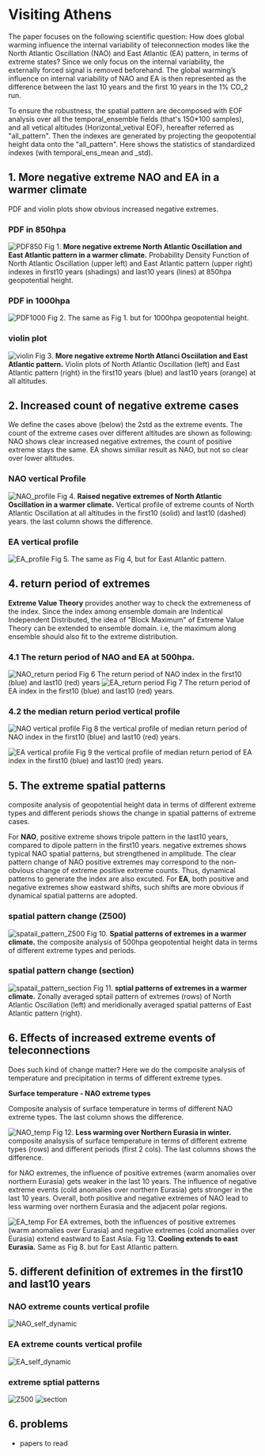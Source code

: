 # Visiting Athens
The paper focuses on the following scientific question: How does global warming influence the internal variability of teleconnection modes like the North Atlantic Oscillation (NAO) and East Atlantic (EA) pattern, in terms of extreme states? Since we only focus on the internal variability, the externally forced signal is removed beforehand. The global warming’s influence on internal variability of NAO and EA is then represented as the difference between the last 10 years and the first 10 years in the 1% CO_2 run. 

To ensure the robustness, the spatial pattern are decomposed with EOF analysis over all the temporal_ensemble fields (that's 150*100 samples), and all vetical altitudes (Horizontal_vetival EOF), hereafter referred as "all_pattern". Then the indexes are generated by projecting the geopotential height data onto the "all_pattern". Here shows the statistics of standardized indexes (with temporal_ens_mean and _std).

## 1. More negative extreme NAO and EA in a warmer climate
PDF and violin plots show obvious increased negative extremes. 
### PDF in 850hpa
![PDF850](plots/first10_last10/all_whole_std/whole_PDF_850.png)
Fig 1. **More negative extreme North Atlantic Oscillation and East Atlantic pattern in a warmer climate.** Probability Density Function of North Atlantic Oscillation (upper left) and East Atlantic pattern (upper right) indexes in first10 years (shadings) and last10 years (lines) at 850hpa geopotential height.

### PDF in 1000hpa
![PDF1000](plots/first10_last10/all_whole_std/whole_PDF_1000.png)
Fig 2. The same as Fig 1. but for 1000hpa geopotential height. 

### violin plot
![violin](plots/first10_last10/all_whole_std/violin_vertical.png)
Fig 3. **More negative extreme North Atlanci Osciilation and East Atlantic pattern.** Violin plots of North Atlantic Oscillation (left) and East Atlantic pattern (right) in the first10 years (blue) and last10 years (orange) at all altitudes.

## 2. Increased count of negative extreme cases
We define the cases above (below) the 2std as the extreme events. The count of the extreme cases over different altitudes are shown as following: NAO shows clear increased negative extremes, the count of positive extreme stays the same. EA shows similiar result as NAO, but not so clear over lower altitudes.

### NAO vertical Profile
![NAO_profile](plots/first10_last10/all_whole_std/NAO_profile.png)
Fig 4. **Raised negative extremes of North Atlantic Oscillation in a warmer climate.** Vertical profile of extreme counts of North Atlantic Oscillation at all altitudes in the first10 (solid) and last10 (dashed) years. the last column shows the difference.

### EA vertical profile
![EA_profile](plots/first10_last10/all_whole_std/EA_profile.png)
Fig 5. The same as Fig 4, but for East Atlantic pattern. 

## 4. return period of extremes

**Extreme Value Theory** provides another way to check the extremeness of the index.
Since the index among ensemble domain are Indentical Independent Distributed, the idea of "Block Maximum" of Extreme Value Theory can be extended to ensemble domain. i.e, the maximum along ensemble should also fit to the extreme distribution.
### 4.1 The return period of NAO and EA at 500hpa.
![NAO_return period](plots/first10_last10/all_whole_std/NAO_return_period.png)
Fig 6 The return period of NAO index in the first10 (blue) and last10 (red) years
![EA_return period](plots/first10_last10/all_whole_std/EA_return_period.png)
Fig 7 The return period of EA index in the first10 (blue) and last10 (red) years.


### 4.2 the median return period vertical profile

![NAO vertical profile](plots/first10_last10/all_whole_std/NAO_return_period_vetical.png)
Fig 8 the vertical profile of median return period of NAO index in the first10 (blue) and last10 (red) years.

![EA vertical profile](plots/first10_last10/all_whole_std/EA_return_period_vetical.png)
Fig 9 the vertical profile of median return period of EA index in the first10 (blue) and last10 (red) years.


## 5. The extreme spatial patterns
composite analysis of geopotential height data in terms of different extreme types and different periods shows the change in spatial patterns of extreme cases.

For **NAO**, positive extreme shows tripole pattern in the last10 years, compared to dipole pattern in the first10 years. negative extremes shows typical NAO spatial patterns, but strengthened in amplitude. The clear pattern change of NAO positive extremes may correspond to the non-obvious change of extreme positive extreme counts. Thus, dynamical patterns to generate the index are also excuted. 
For **EA**, both positive and negative extremes show eastward shifts, such shifts are more obvious if dynamical spatial patterns are adopted.
### spatial pattern change (Z500)
![spatail_pattern_Z500](plots/first10_last10/all_whole_std/whole_extreme_spatial_pattern_Z500.png)
Fig 10. **Spatial patterns of extremes in a warmer climate.** the composite analysis of 500hpa geopotential height data in terms of different extreme types and periods.
### spatial pattern change (section)
![spatail_pattern_section](plots/first10_last10/all_whole_std/extreme_spatial_pattern_section.png)
Fig 11. **sptial patterns of extremes in a warmer climate.** Zonally averaged sptail pattern of extremes (rows) of North Atlantic Oscillation (left) and meridionally averaged spatial patterns of East Atlantic pattern (right).

## 6. Effects of increased extreme events of teleconnections

Does such kind of change matter? Here we do the composite analysis of temperature and precipitation in terms of different extreme types.

**Surface temperature - NAO extreme types**

Composite analysis of surface temperature in terms of different NAO extreme types. The last column shows the difference. 

![NAO_temp](plots/wrap_up_aftervoc/NAO_temp.png)
Fig 12. **Less warming over Northern Eurasia in winter.** composite analsysis of surface temperature in terms of different extreme types (rows) and different periods (first 2 cols). The last columns shows the difference.

for NAO extremes, the influence of positive extremes (warm anomalies over northern Eurasia) gets weaker in the last 10 years. The influence of negative extreme events (cold anomalies over northern Eurasia) gets stronger in the last 10 years. Overall, both positive and negative extremes of NAO lead to less warming over northern Eurasia and the adjacent polar regions. 

![EA_temp](plots/wrap_up_aftervoc/EA_TEMP.png)
For EA extremes, both the influences of positive extremes (warm anomalies over Eurasia) and negative extremes (cold anomalies over Eurasia) extend eastward to East Asia. 
Fig 13. **Cooling extends to east Eurasia.** Same as Fig 8. but for East Atlantic pattern. 

## 5. different definition of extremes in the first10 and last10 years

### NAO extreme counts vertical profile
![NAO_self_dynamic](plots/first10_last10/dynamic_self_std/NAO_self.png)

### EA extreme counts vertical profile
![EA_self_dynamic](plots/first10_last10/dynamic_self_std/EA_self.png)


### extreme sptial patterns
![Z500](plots/first10_last10/dynamic_self_std/dynamic_self_extreme_pattern_Z500.png)
![section](plots/first10_last10/dynamic_self_std/dynamic_self_extreme_pattern_section.png)

## 6. problems
- papers to read
